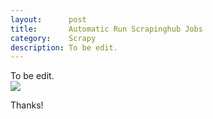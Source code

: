 ```yaml
---
layout:      post
title:       Automatic Run Scrapinghub Jobs
category:    Scrapy
description: To be edit.
---
```


To be edit.  
![]({{site.baseurl}}/assets/img/auto-scrapinghub.png)

Thanks!